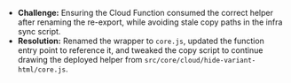 - **Challenge:** Ensuring the Cloud Function consumed the correct helper after renaming the re-export, while avoiding stale copy paths in the infra sync script.
- **Resolution:** Renamed the wrapper to `core.js`, updated the function entry point to reference it, and tweaked the copy script to continue drawing the deployed helper from `src/core/cloud/hide-variant-html/core.js`.
